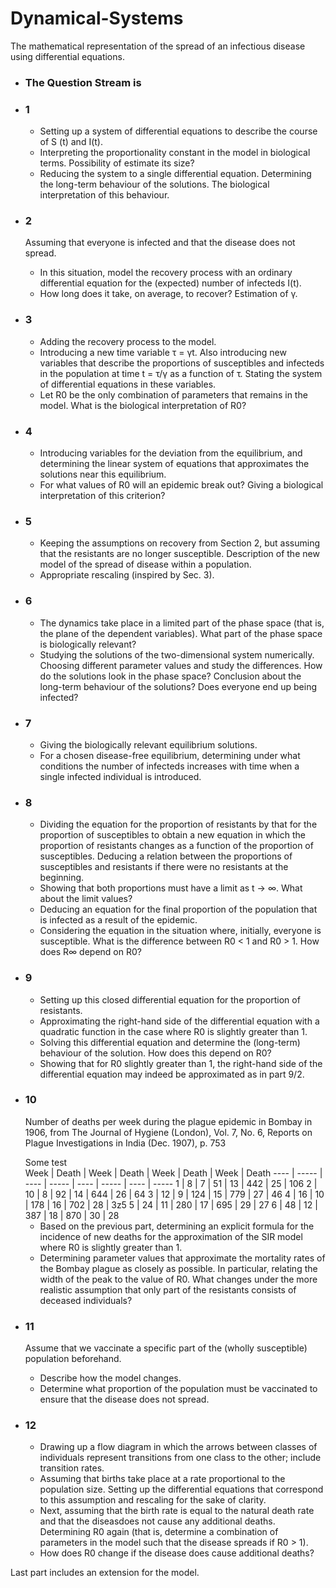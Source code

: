 # Dynamical-Systems
The mathematical representation of the spread of an infectious disease using differential equations.

* ### The Question Stream is
* ### 1 
  * Setting up a system of differential equations to describe the course of S (t) and I(t).
  * Interpreting the proportionality constant in the model in biological terms. Possibility of estimate its size?
  * Reducing the system to a single differential equation. Determining the long-term behaviour of the solutions. The biological interpretation of this behaviour.

 * ### 2
   Assuming that everyone is infected and that the disease does not spread.
   * In this situation, model the recovery process with an ordinary differential equation for the (expected) number of infecteds I(t).
   * How long does it take, on average, to recover? Estimation of γ.
     
 * ### 3
   * Adding the recovery process to the model.
   * Introducing a new time variable τ = γt. Also introducing new variables that describe the proportions of susceptibles and infecteds in the population at time t = τ/γ as a function of τ. Stating the system of differential equations in these variables.
   * Let R0 be the only combination of parameters that remains in the model. What is the biological interpretation of R0?
  
 * ### 4
   * Introducing variables for the deviation from the equilibrium, and determining the linear
system of equations that approximates the solutions near this equilibrium.
   * For what values of R0 will an epidemic break out? Giving a biological interpretation of this criterion?
  
 * ### 5
   * Keeping the assumptions on recovery from Section 2, but assuming that the resistants are no longer susceptible. Description of the new model of the spread of disease within a population.
   * Appropriate rescaling (inspired by Sec. 3).
  
 * ### 6
   * The dynamics take place in a limited part of the phase space (that is, the plane of
the dependent variables). What part of the phase space is biologically relevant?
   * Studying the solutions of the two-dimensional system numerically. Choosing different parameter values and study the differences. How do the solutions look in the phase space? Conclusion about the long-term behaviour of the solutions? Does everyone end up being infected?
  
 * ### 7
   * Giving the biologically relevant equilibrium solutions.    
   * For a chosen disease-free equilibrium, determining under what conditions the number of infecteds increases with time when a single infected individual is introduced.
  
 * ### 8
   * Dividing the equation for the proportion of resistants by that for the proportion of susceptibles to obtain a new equation in which the proportion of resistants changes as a function of the proportion of susceptibles. Deducing a relation between the proportions of susceptibles and resistants if there were no resistants at the beginning.
   * Showing that both proportions must have a limit as t → ∞. What about the limit values?
   * Deducing an equation for the final proportion of the population that is infected as a result of the epidemic.
   * Considering the equation in the situation where, initially, everyone is susceptible. What is the difference between R0 < 1 and R0 > 1. How does R∞ depend on R0?

* ### 9
  * Setting up this closed differential equation for the proportion of resistants.
  * Approximating the right-hand side of the differential equation with a quadratic function in the case where R0 is slightly greater than 1.
  * Solving this differential equation and determine the (long-term) behaviour of the solution. How does this depend on R0?
  * Showing that for R0 slightly greater than 1, the right-hand side of the differential equation may indeed be approximated as in part 9/2.
 
* ### 10
  Number of deaths per week during the plague epidemic in Bombay in 1906, from The Journal of Hygiene (London), Vol. 7, No. 6, Reports on Plague Investigations in India (Dec. 1907), p. 753  
  <div class="center">Some test</div>
     Week | Death | Week | Death | Week | Death | Week  | Death 
     ---- | ----- | ---- | ----- | ---- | ----- | ----  | ----- 
     1    | 8     | 7    | 51    | 13   | 442   | 25    | 106     
     2    | 10    | 8    | 92    | 14   | 644   | 26    | 64    
     3    | 12    | 9    | 124   | 15   | 779   | 27    | 46    
     4    | 16    | 10   | 178   | 16   | 702   | 28    | 3z5    
     5    | 24    | 11   | 280   | 17   | 695   | 29    | 27    
     6    | 48    | 12   | 387   | 18   | 870   | 30    | 28    
  
    

    * Based on the previous part, determining an explicit formula for the incidence of new deaths for the approximation of the SIR model where R0 is slightly greater than 1.
    * Determining parameter values that approximate the mortality rates of the Bombay plague as closely as possible. In particular, relating the width of the peak to the value of R0. What changes under the more realistic assumption that only part of the resistants consists of deceased individuals?
  
 *  ### 11
    Assume that we vaccinate a specific part of the (wholly susceptible) population beforehand.
    * Describe how the model changes.
    * Determine what proportion of the population must be vaccinated to ensure that the disease does not spread.

* ### 12
  *  Drawing up a flow diagram in which the arrows between classes of individuals represent transitions from one class to the other; include transition rates.
  * Assuming that births take place at a rate proportional to the population size. Setting up the differential equations that correspond to this assumption and rescaling for the sake of clarity.
  * Next, assuming that the birth rate is equal to the natural death rate and that the diseasdoes not cause any additional deaths. Determining R0 again (that is, determine a combination of parameters in the model such that the disease spreads if R0 > 1).
  * How does R0 change if the disease does cause additional deaths?
 
Last part includes an extension for the model.






